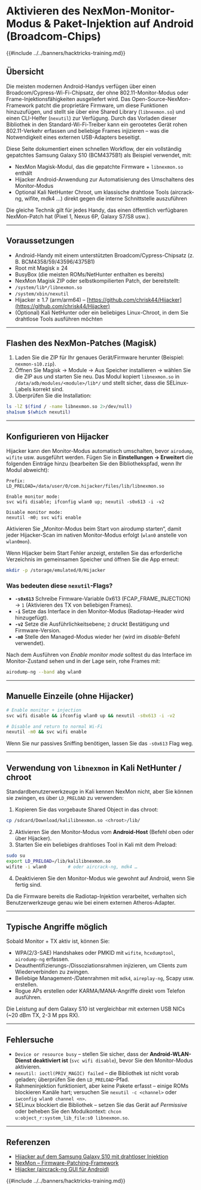 # Aktivieren des NexMon-Monitor-Modus & Paket-Injektion auf Android (Broadcom-Chips)

{{#include ../../banners/hacktricks-training.md}}

## Übersicht
Die meisten modernen Android-Handys verfügen über einen Broadcom/Cypress-Wi-Fi-Chipsatz, der ohne 802.11-Monitor-Modus oder Frame-Injektionsfähigkeiten ausgeliefert wird. Das Open-Source-NexMon-Framework patcht die proprietäre Firmware, um diese Funktionen hinzuzufügen, und stellt sie über eine Shared Library (`libnexmon.so`) und einen CLI-Helfer (`nexutil`) zur Verfügung. Durch das Vorladen dieser Bibliothek in den Standard-Wi-Fi-Treiber kann ein gerootetes Gerät rohen 802.11-Verkehr erfassen und beliebige Frames injizieren – was die Notwendigkeit eines externen USB-Adapters beseitigt.

Diese Seite dokumentiert einen schnellen Workflow, der ein vollständig gepatchtes Samsung Galaxy S10 (BCM4375B1) als Beispiel verwendet, mit:

* NexMon Magisk-Modul, das die gepatchte Firmware + `libnexmon.so` enthält
* Hijacker Android-Anwendung zur Automatisierung des Umschaltens des Monitor-Modus
* Optional Kali NetHunter Chroot, um klassische drahtlose Tools (aircrack-ng, wifite, mdk4 …) direkt gegen die interne Schnittstelle auszuführen

Die gleiche Technik gilt für jedes Handy, das einen öffentlich verfügbaren NexMon-Patch hat (Pixel 1, Nexus 6P, Galaxy S7/S8 usw.).

---

## Voraussetzungen
* Android-Handy mit einem unterstützten Broadcom/Cypress-Chipsatz (z. B. BCM4358/59/43596/4375B1)
* Root mit Magisk ≥ 24
* BusyBox (die meisten ROMs/NetHunter enthalten es bereits)
* NexMon Magisk ZIP oder selbstkompilierten Patch, der bereitstellt:
* `/system/lib*/libnexmon.so`
* `/system/xbin/nexutil`
* Hijacker ≥ 1.7 (arm/arm64) – [https://github.com/chrisk44/Hijacker](https://github.com/chrisk44/Hijacker)
* (Optional) Kali NetHunter oder ein beliebiges Linux-Chroot, in dem Sie drahtlose Tools ausführen möchten

---

## Flashen des NexMon-Patches (Magisk)
1. Laden Sie die ZIP für Ihr genaues Gerät/Firmware herunter (Beispiel: `nexmon-s10.zip`).
2. Öffnen Sie Magisk -> Module -> Aus Speicher installieren -> wählen Sie die ZIP aus und starten Sie neu.
Das Modul kopiert `libnexmon.so` in `/data/adb/modules/<module>/lib*/` und stellt sicher, dass die SELinux-Labels korrekt sind.
3. Überprüfen Sie die Installation:
```bash
ls -lZ $(find / -name libnexmon.so 2>/dev/null)
sha1sum $(which nexutil)
```

---

## Konfigurieren von Hijacker
Hijacker kann den Monitor-Modus automatisch umschalten, bevor `airodump`, `wifite` usw. ausgeführt werden. Fügen Sie in **Einstellungen -> Erweitert** die folgenden Einträge hinzu (bearbeiten Sie den Bibliothekspfad, wenn Ihr Modul abweicht):
```
Prefix:
LD_PRELOAD=/data/user/0/com.hijacker/files/lib/libnexmon.so

Enable monitor mode:
svc wifi disable; ifconfig wlan0 up; nexutil -s0x613 -i -v2

Disable monitor mode:
nexutil -m0; svc wifi enable
```
Aktivieren Sie „Monitor-Modus beim Start von airodump starten“, damit jeder Hijacker-Scan im nativen Monitor-Modus erfolgt (`wlan0` anstelle von `wlan0mon`).

Wenn Hijacker beim Start Fehler anzeigt, erstellen Sie das erforderliche Verzeichnis im gemeinsamen Speicher und öffnen Sie die App erneut:
```bash
mkdir -p /storage/emulated/0/Hijacker
```
### Was bedeuten diese `nexutil`-Flags?
* **`-s0x613`**   Schreibe Firmware-Variable 0x613 (FCAP_FRAME_INJECTION) → `1` (Aktivieren des TX von beliebigen Frames).
* **`-i`**         Setze das Interface in den Monitor-Modus (Radiotap-Header wird hinzugefügt).
* **`-v2`**        Setze die Ausführlichkeitsebene; `2` druckt Bestätigung und Firmware-Version.
* **`-m0`**        Stelle den Managed-Modus wieder her (wird im *disable*-Befehl verwendet).

Nach dem Ausführen von *Enable monitor mode* solltest du das Interface im Monitor-Zustand sehen und in der Lage sein, rohe Frames mit:
```bash
airodump-ng --band abg wlan0
```
---

## Manuelle Einzeile (ohne Hijacker)
```bash
# Enable monitor + injection
svc wifi disable && ifconfig wlan0 up && nexutil -s0x613 -i -v2

# Disable and return to normal Wi-Fi
nexutil -m0 && svc wifi enable
```
Wenn Sie nur passives Sniffing benötigen, lassen Sie das `-s0x613` Flag weg.

---

## Verwendung von `libnexmon` in Kali NetHunter / chroot
Standardbenutzerwerkzeuge in Kali kennen NexMon nicht, aber Sie können sie zwingen, es über `LD_PRELOAD` zu verwenden:

1. Kopieren Sie das vorgebaute Shared Object in das chroot:
```bash
cp /sdcard/Download/kalilibnexmon.so <chroot>/lib/
```
2. Aktivieren Sie den Monitor-Modus vom **Android-Host** (Befehl oben oder über Hijacker).
3. Starten Sie ein beliebiges drahtloses Tool in Kali mit dem Preload:
```bash
sudo su
export LD_PRELOAD=/lib/kalilibnexmon.so
wifite -i wlan0        # oder aircrack-ng, mdk4 …
```
4. Deaktivieren Sie den Monitor-Modus wie gewohnt auf Android, wenn Sie fertig sind.

Da die Firmware bereits die Radiotap-Injektion verarbeitet, verhalten sich Benutzerwerkzeuge genau wie bei einem externen Atheros-Adapter.

---

## Typische Angriffe möglich
Sobald Monitor + TX aktiv ist, können Sie:
* WPA(2/3-SAE) Handshakes oder PMKID mit `wifite`, `hcxdumptool`, `airodump-ng` erfassen.
* Deauthentifizierungs-/Dissoziationsrahmen injizieren, um Clients zum Wiederverbinden zu zwingen.
* Beliebige Management-/Datenrahmen mit `mdk4`, `aireplay-ng`, Scapy usw. erstellen.
* Rogue APs erstellen oder KARMA/MANA-Angriffe direkt vom Telefon ausführen.

Die Leistung auf dem Galaxy S10 ist vergleichbar mit externen USB NICs (~20 dBm TX, 2-3 M pps RX).

---

## Fehlersuche
* `Device or resource busy` – stellen Sie sicher, dass der **Android-WLAN-Dienst deaktiviert ist** (`svc wifi disable`), bevor Sie den Monitor-Modus aktivieren.
* `nexutil: ioctl(PRIV_MAGIC) failed` – die Bibliothek ist nicht vorab geladen; überprüfen Sie den `LD_PRELOAD`-Pfad.
* Rahmeninjektion funktioniert, aber keine Pakete erfasst – einige ROMs blockieren Kanäle hart; versuchen Sie `nexutil -c <channel>` oder `iwconfig wlan0 channel <n>`.
* SELinux blockiert die Bibliothek – setzen Sie das Gerät auf *Permissive* oder beheben Sie den Modulkontext: `chcon u:object_r:system_lib_file:s0 libnexmon.so`.

---

## Referenzen
* [Hijacker auf dem Samsung Galaxy S10 mit drahtloser Injektion](https://forums.kali.org/t/hijacker-on-the-samsung-galaxy-s10-with-wireless-injection/10305)
* [NexMon – Firmware-Patching-Framework](https://github.com/seemoo-lab/nexmon)
* [Hijacker (aircrack-ng GUI für Android)](https://github.com/chrisk44/Hijacker)

{{#include ../../banners/hacktricks-training.md}}
